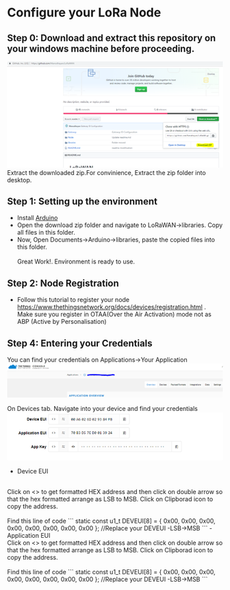 # Configure your LoRa Node
## Step 0: Download and extract this repository on your windows machine before proceeding.<br>

<img src="download.png" class="img-responsive" alt="download">
Extract the downloaded zip.For convinience, Extract the zip folder into desktop.

## Step 1: Setting up the environment
- Install [Arduino](https://www.arduino.cc/download_handler.php?f=/arduino-1.8.7-windows.exe)
- Open the download zip folder and navigate to LoRaWAN->libraries. Copy all files in this folder.
- Now, Open Documents->Arduino->libraries, paste the copied files into this folder.
<br><br>
Great Work!. Environment is ready to use.

## Step 2: Node Registration
- Follow this tutorial to register your node
https://www.thethingsnetwork.org/docs/devices/registration.html
.<br>Make sure you register in OTAA(Over the Air Activation) mode not as ABP (Active by Personalisation)

## Step 4: Entering your Credentials
You can find your credentials on Applications->Your Application<br>
![Credentials](navigate.png)

On Devices tab. Navigate into your device and find your credentials
![Credentials](credentials.png)
- Device EUI
<br>
Click on <> to get formatted HEX address and then click on double arrow so that the hex formatted arrange as LSB to MSB. Click on Clipborad icon to copy the address.
<br><br>Find this line of code 
    ```
    static const u1_t DEVEUI[8]  = { 0x00, 0x00, 0x00, 0x00, 0x00, 0x00, 0x00, 0x00 }; //Replace your DEVEUI -LSB->MSB
     ```
- Application EUI
<br>
Click on <> to get formatted HEX address and then click on double arrow so that the hex formatted arrange as LSB to MSB. Click on Clipborad icon to copy the address.
<br><br>Find this line of code 
    ```
    static const u1_t DEVEUI[8]  = { 0x00, 0x00, 0x00, 0x00, 0x00, 0x00, 0x00, 0x00 }; //Replace your DEVEUI -LSB->MSB
     ```
 